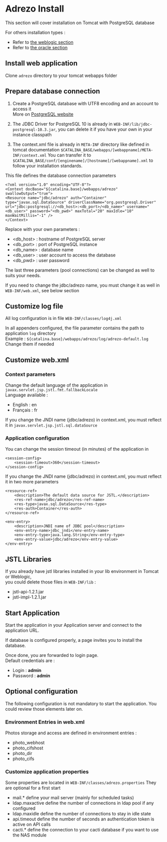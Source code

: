 # Adrezo Install

This section will cover installation on Tomcat with PostgreSQL database

For others installation types :
- Refer to [the weblogic section](./weblogic/README.md) 
- Refer to [the oracle section](./oracle/README.md)

## Install web application
Clone `adrezo` directory to your tomcat webapps folder

## Prepare database connection

1. Create a PostgreSQL database with UTF8 encoding and an account to access it  
More on [PostgreSQL website](https://www.postgresql.org/docs/10/static/index.html)  

2. The JDBC Driver for PostgreSQL 10 is already in `WEB-INF/lib/jdbc-postgresql-10.3.jar`, you can delete it if you have your own in your instance classpath

3. The context.xml file is already in `META-INF` directory like defined in tomcat documentation `$CATALINA_BASE/webapps/[webappname]/META-INF/context.xml`
You can transfer it to `$CATALINA_BASE/conf/[enginename]/[hostname]/[webappname].xml` to follow your installation standards.

This file defines the database connection parameters
````
<?xml version="1.0" encoding="UTF-8"?>
<Context docBase="${catalina.base}/webapps/adrezo" swallowOutput="true">
<Resource name="jdbc/adrezo" auth="Container" type="javax.sql.DataSource" driverClassName="org.postgresql.Driver" url="jdbc:postgresql://<db_host>:<db_port>/<db_name>" username="<db_user>" password="<db_pwd>" maxTotal="20" maxIdle="10" maxWaitMillis="-1" />
</Context>
````
Replace with your own parameters :
- &lt;db_host&gt; : hostname of PostgreSQL server
- &lt;db_port&gt; : port of PostgreSQL instance
- &lt;db_name&gt; : database name
- &lt;db_user&gt; : user account to access the database
- &lt;db_pwd&gt; : user password

The last three parameters (pool connections) can be changed as well to suits your needs.

If you need to change the jdbc/adrezo name, you must change it as well in `WEB-INF/web.xml`, see below section

## Customize log file
All log configuration is in file `WEB-INF/classes/log4j.xml`

In all appenders configured, the file parameter contains the path to application `log` directory  
Example : `${catalina.base}/webapps/adrezo/log/adrezo-default.log`  
Change them if needed

## Customize web.xml

### Context parameters

Change the default language of the application in `javax.servlet.jsp.jstl.fmt.fallbackLocale`  
Language available :
- English : en
- Français : fr

If you change the JNDI name (jdbc/adrezo) in context.xml, you must reflect it in `javax.servlet.jsp.jstl.sql.dataSource`

### Application configuration
You can change the session timeout (in minutes) of the application in
````
<session-config>
	<session-timeout>360</session-timeout>	
</session-config>
````
If you change the JNDI name (jdbc/adrezo) in context.xml, you must reflect it in two more parameters
````
<resource-ref>
	<description>The default data source for JSTL.</description>
	<res-ref-name>jdbc/adrezo</res-ref-name>
	<res-type>javax.sql.DataSource</res-type>
	<res-auth>Container</res-auth>
</resource-ref>
	
<env-entry>
	<description>JNDI name of JDBC pool</description>
	<env-entry-name>jdbc_jndi</env-entry-name>
	<env-entry-type>java.lang.String</env-entry-type>
	<env-entry-value>jdbc/adrezo</env-entry-value>
</env-entry>
````
## JSTL Libraries
If you already have jstl libraries installed in your lib environment in Tomcat or Weblogic,  
you could delete those files in `WEB-INF/lib` :
- jstl-api-1.2.1.jar
- jstl-impl-1.2.1.jar

## Start Application
Start the application in your Application server and connect to the application URL.  

If database is configured properly, a page invites you to install the database.

Once done, you are forwarded to login page.  
Default credentials are :
- Login : __admin__
- Password : __admin__

## Optional configuration

The following configuration is not mandatory to start the application.
You could review those elements later on.

### Environment Entries in web.xml
Photos storage and access are defined in environment entries :
- photo_webhost
- photo_cifshost
- photo_dir
- photo_cifs


### Customize application properties
Some properties are located in `WEB-INF/classes/adrezo.properties`
They are optional for a first start

- mail.* define your mail server (mainly for scheduled tasks)
- ldap.maxactive define the number of connections in ldap pool if any configured
- ldap.maxidle define the number of connections to stay in idle state
- api.timeout define the number of seconds an authentication token is active on API calls
- cacti.* define the connection to your cacti database if you want to use the NAS module


